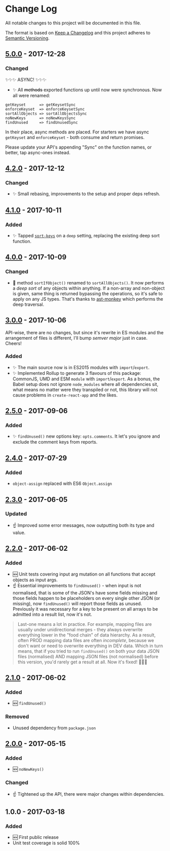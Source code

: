 # Change Log
All notable changes to this project will be documented in this file.

The format is based on [Keep a Changelog](http://keepachangelog.com/)
and this project adheres to [Semantic Versioning](http://semver.org/).

## [5.0.0] - 2017-12-28
### Changed

✨✨✨  ASYNC! ✨✨✨

- ✨ All ~~methods~~ exported functions up until now were synchronous. Now all were renamed:

```
getKeyset      => getKeysetSync
enforceKeyset  => enforceKeysetSync
sortAllObjects => sortAllObjectsSync
noNewKeys      => noNewKeysSync
findUnused     => findUnusedSync
```

In their place, async methods are placed. For starters we have async `getKeyset` and `enforceKeyset` - both consume and return promises.

Please update your API's appending "Sync" on the function names, or better, tap async-ones instead.

## [4.2.0] - 2017-12-12
### Changed
- ✨ Small rebasing, improvements to the setup and proper deps refresh.

## [4.1.0] - 2017-10-11
### Added
- ✨ Tapped [`sort-keys`](https://www.npmjs.com/package/sort-keys) on a `deep` setting, replacing the existing deep sort function.

## [4.0.0] - 2017-10-09
### Changed
- 🔧 method `sortIfObject()` renamed to `sortAllObjects()`. It now performs a _deep sort_ of any objects within anything. If a non-array and non-object is given, same thing is returned bypassing the operations, so it's safe to apply on any JS types. That's thanks to [ast-monkey](https://github.com/codsen/ast-monkey#traverse) which performs the deep traversal.

## [3.0.0] - 2017-10-06

API-wise, there are no changes, but since it's rewrite in ES modules and the arrangement of files is different, I'll bump _semver major_ just in case. Cheers!

### Added
- ✨ The main source now is in ES2015 modules with `import`/`export`.
- ✨ Implemented Rollup to generate 3 flavours of this package: CommonJS, UMD and ESM `module` with `import`/`export`. As a bonus, the Babel setup does not ignore `node_modules` where all dependencies sit, what means no matter were they transpiled or not, this library will not cause problems in `create-react-app` and the likes.

## [2.5.0] - 2017-09-06
### Added
- ✨ `findUnused()` new options key: `opts.comments`. It let's you ignore and exclude the comment keys from reports.

## [2.4.0] - 2017-07-29
### Added
- `object-assign` replaced with ES6 `Object.assign`

## [2.3.0] - 2017-06-05
### Updated
- ☝️ Improved some error messages, now outputting both its type and value.

## [2.2.0] - 2017-06-02
### Added
- 🆕 Unit tests covering input arg mutation on all functions that accept objects as input args.
- ☝️ Essential improvements to `findUnused()` - when input is not normalised, that is some of the JSON's have some fields missing and those fields happen to be placeholders on every single other JSON (or missing), now `findUnused()` will report those fields as unused. Previously it was necessary for a key to be present on all arrays to be admitted into a result list, now it's not.

> Last-one means a lot in practice. For example, mapping files are usually under unidirectional merges - they always overwrite everything lower in the "food chain" of data hierarchy. As a result, often PROD mapping data files are often _incomplete_, because we don't want or need to overwrite everything in DEV data. Which in turn means, that if you tried to run `findUnused()` on both your data JSON files (normalised) AND mapping JSON files (not normalised) before this version, you'd rarely get a result at all. Now it's fixed! 👨‍🔧✨

## [2.1.0] - 2017-06-02
### Added
- 🆕 `findUnused()`
### Removed
- Unused dependency from `package.json`

## [2.0.0] - 2017-05-15
### Added
- 🆕 `noNewKeys()`

### Changed
- ☝️ Tightened up the API, there were major changes within dependencies.

## 1.0.0 - 2017-03-18
### Added
- 🆕 First public release
- Unit test coverage is solid 100%

[2.0.0]: https://github.com/codsen/json-comb-core/compare/v1.0.1...v2.0.0
[2.1.0]: https://github.com/codsen/json-comb-core/compare/v2.0.0...v2.1.0
[2.2.0]: https://github.com/codsen/json-comb-core/compare/v2.1.0...v2.2.0
[2.3.0]: https://github.com/codsen/json-comb-core/compare/v2.2.0...v2.3.0
[2.4.0]: https://github.com/codsen/json-comb-core/compare/v2.3.0...v2.4.0
[2.5.0]: https://github.com/codsen/json-comb-core/compare/v2.4.0...v2.5.0
[3.0.0]: https://github.com/codsen/json-comb-core/compare/v2.5.0...v3.0.0
[4.0.0]: https://github.com/codsen/json-comb-core/compare/v3.0.0...v4.0.0
[4.1.0]: https://github.com/codsen/json-comb-core/compare/v4.0.0...v4.1.0
[4.2.0]: https://github.com/codsen/json-comb-core/compare/v4.1.0...v4.2.0
[5.0.0]: https://github.com/codsen/json-comb-core/compare/v4.2.0...v5.0.0
